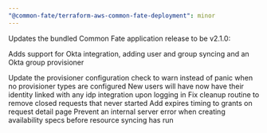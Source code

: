 ```yaml
---
"@common-fate/terraform-aws-common-fate-deployment": minor
---
```


Updates the bundled Common Fate application release to be v2.1.0:

Adds support for Okta integration, adding user and group syncing and an Okta group provisioner

Update the provisioner configuration check to warn instead of panic when no provisioner types are configured
New users will have now have their identity linked with any idp integration upon logging in
Fix cleanup routine to remove closed requests that never started
Add expires timing to grants on request detail page
Prevent an internal server error when creating availability specs before resource syncing has run
